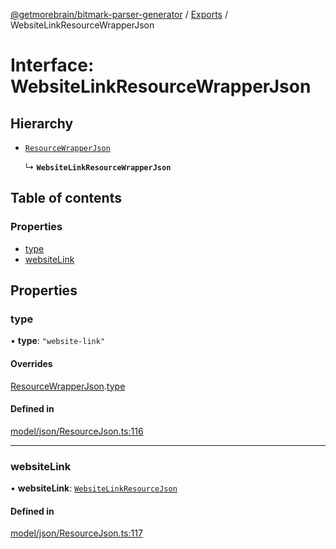 [@getmorebrain/bitmark-parser-generator](../API.md) / [Exports](../modules.md) / WebsiteLinkResourceWrapperJson

# Interface: WebsiteLinkResourceWrapperJson

## Hierarchy

- [`ResourceWrapperJson`](ResourceWrapperJson.md)

  ↳ **`WebsiteLinkResourceWrapperJson`**

## Table of contents

### Properties

- [type](WebsiteLinkResourceWrapperJson.md#type)
- [websiteLink](WebsiteLinkResourceWrapperJson.md#websiteLink)

## Properties

### type

• **type**: ``"website-link"``

#### Overrides

[ResourceWrapperJson](ResourceWrapperJson.md).[type](ResourceWrapperJson.md#type)

#### Defined in

[model/json/ResourceJson.ts:116](https://github.com/getMoreBrain/bitmark-parser-generator/blob/b82d7bf/src/model/json/ResourceJson.ts#L116)

___

### websiteLink

• **websiteLink**: [`WebsiteLinkResourceJson`](WebsiteLinkResourceJson.md)

#### Defined in

[model/json/ResourceJson.ts:117](https://github.com/getMoreBrain/bitmark-parser-generator/blob/b82d7bf/src/model/json/ResourceJson.ts#L117)

